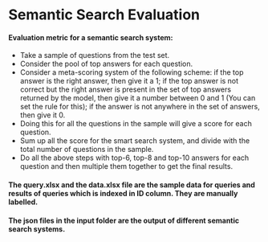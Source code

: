 # Semantic Search Evaluation
#### Evaluation metric for a semantic search system:
- Take a sample of questions from the test set.
- Consider the pool of top answers for each question.
- Consider a meta-scoring system of the following scheme: if the top answer is the right answer, then give it a 1; if the top answer is not correct but the right answer is present in the set of top answers returned by the model, then give it a number between 0 and 1 (You can set the rule for this); if the answer is not anywhere in the set of answers, then give it 0.
- Doing this for all the questions in the sample will give a score for each question.
- Sum up all the score for the smart search system, and divide with the total number of questions in the sample.
- Do all the above steps with top-6, top-8 and top-10 answers for each question and then multiple them together to get the final results.
#### The query.xlsx and the data.xlsx file are the sample data for queries and results of queries which is indexed in ID column. They are manually labelled.
#### The json files in the input folder are the output of different semantic search systems.
